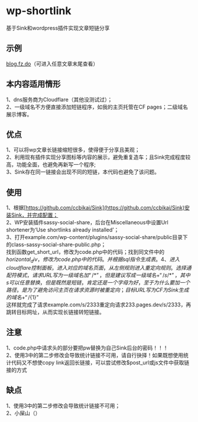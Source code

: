 # wp-shortlink
基于Sink和wordpress插件实现文章短链分享

## 示例
[blog.fz.do](https://blog.fz.do)（可进入任意文章末尾查看）

## 本内容适用情形
1、dns服务商为Cloudflare（其他没测试过）；  
2、一级域名不方便直接添加短链程序，如我的主页托管在CF pages；二级域名展示博客。

## 优点
1、可以将wp文章长链接缩短很多，使得便于分享且美观；  
2、利用现有插件实现分享图标等内容的展示，避免重复造车；且Sink完成程度较高，功能全面，也避免再新写一个程序;  
3、Sink存在同一链接会出现不同的短链，本代码也避免了该问题。

## 使用
1、根据[https://github.com/ccbikai/Sink](https://github.com/ccbikai/Sink)安装Sink，并完成配置；  
2、WP安装插件sassy-social-share，后台在Miscellaneous中设置Url shortener为‘Use shortlinks already installed’；  
3、打开example.com/wp-content/plugins/sassy-social-share/public目录下的class-sassy-social-share-public.php；  
找到函数get_short_url，修改为code.php中的代码；找到同文件中的$horizontal_div，修改为code.php中的代码。并根据sql指令生成表。  
4、进入cloudflare控制面板，进入对应的域名页面，从左侧规则进入重定向规则。  
选择通配符模式，请求URL写为一级域名加“/*”，但是建议写成一级域名+“/s/*”，其中s可以任意替换，但是既然是短链，肯定还是一个字母为好，至于为什么要加一个路径，是为了避免访问主页在请求资源时被重定向；目标URL写为CF为Sink生成的域名+“/${1}”  
这样就完成了请求example.com/s/2333重定向请求233.pages.dev/s/2333，再跳转目标网址，从而实现长链接转短链接。  

## 注意
1、code.php中请求头的部分要把pw替换为自己Sink后台的密码！！！  
2、使用3中的第二步修改会导致统计链接不可用，请自行抉择！如果既想使用统计代码又不想使copy link返回长链接，可以尝试修改$post_url或js文件中获取链接的方式  

## 缺点
1、使用3中的第二步修改会导致统计链接不可用；  
2、小屎山（）
